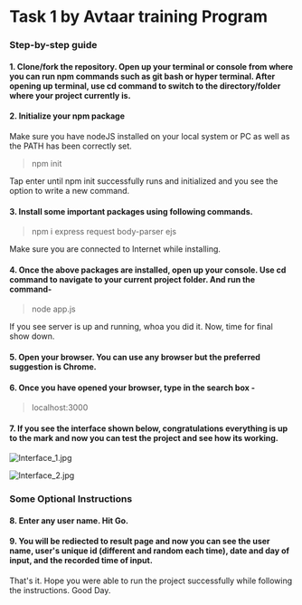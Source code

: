 
# Task 1 by Avtaar training Program

### Step-by-step guide


#### 1. Clone/fork the repository. Open up your terminal or console from where you can run npm commands such as git bash or hyper terminal. After opening up terminal, use cd command to switch to the directory/folder where your project currently is.

#### 2. Initialize your npm package 

 Make sure you have nodeJS installed on your local system or PC as well as the PATH has been correctly set.

> npm init

 Tap enter until npm init successfully runs and initialized and you see the option to write a new command.

#### 3. Install some important packages using following commands.

> npm i express request body-parser ejs

 Make sure you are connected to Internet while installing.

#### 4. Once the above packages are installed, open up your console. Use cd command to navigate to your current project folder. And run the command-

> node app.js

 If you see server is up and running, whoa you did it. Now, time for final show down.

#### 5. Open your browser. You can use any browser but the preferred suggestion is Chrome.

#### 6. Once you have opened your browser, type in the search box -

> localhost:3000

#### 7. If you see the interface shown below, congratulations everything is up to the mark and now you can test the project and see how its working.

![Interface_1.jpg](https://github.com/Apurva-official/readme/blob/main/Screenshot%20(233).png)

![Interface_2.jpg](https://github.com/Apurva-official/readme/blob/main/Screenshot%20(234).png)

### Some Optional Instructions

#### 8. Enter any user name. Hit Go.

#### 9. You will be rediected to result page and now you can see the user name, user's unique id (different and random each time), date and day of input, and the recorded time of input. 

 That's it. Hope you were able to run the project successfully while following the instructions. Good Day.
